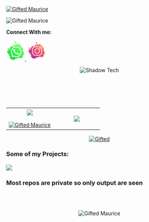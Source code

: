 

[![Gifted Maurice](https://readme-typing-svg.demolab.com?font=Anton&size=30&pause=998&color=F51FFF&background=F7F2F20A&vCenter=true&random=false&width=480&lines=Hi+Visitor%F0%9F%91%8B!;My+Name+is+Gifted+Maurice;I+am+a+Self+Learned+Full-Stack+Developer;I+am+from+Kenya;Nice+to+Meet+You)](https://github.com/mauricegift)


![Gifted Maurice](https://cardivo.vercel.app/api?name=Gifted%20Maurice&description=Hi,%20I%27m%20a%20self%20Taught%20Half-Stack%20Developer%20and%20I%27m%2220Years%20Nice%20to%20Meet%20You%20%F0%9F%91%8B&image=https://github.com/mauricegift.png?lenght=50width=50=400&u=5313a9a2f6999325a10ce9bfa9787b536c90894c&v=4?q=tbn:ANd9GcR7aMC3bf4bg4l_nhYS2Un9FXbFYcB4T83Shjk8xSUZDh_D61LFpzbpeqLW&s=10?v=4&backgroundColor=green&instagram=giftedtechnexus&linkedin=giftedtechke&github=mauricegift&twitter=GiftedMauriceKe)
</p>
<p> <b>Connect With me:</b></p>
<p>
<a href="https://whatsapp.com/channel/0029Vb3hlgX5kg7G0nFggl0Y"> <img src="https://raw.githubusercontent.com/shizothetechie/database/main/icon/WhatsApp.png" width="10%"> </a><a href="https://Instagram.com/giftedtechnexus"> <img src="https://raw.githubusercontent.com/shizothetechie/database/main/icon/Instagram2.png" width="11%"> </a>
</p>
</p>
<p align="center"> <img src="https://komarev.com/ghpvc/?username=mauricegift&label=Visitors%20count&color=10d9c3&style=plastic" alt="Shadow Tech" /> </p>
</br>
</details>


</p>
<br><br>
<table align="center">
  <tr border="none">
    <td width="50%" align="center">
       <img src="https://github-readme-stats.vercel.app/api?username=mauricegift&theme=dark&show_icons=true&count_private=true" align="center"> <br> <br>
      <a href="https://github.com/mauricegift"><img src="https://github-readme-streak-stats.herokuapp.com?user=mauricegift&theme=merko&border_radius=70&fire=EB5454&stroke=EB5454&border=EB5454" alt="Gifted Maurice" /></a>
        </td>
    <td width="50%" align="center">
      <img src="https://github-readme-stats.anuraghazra1.vercel.app/api/top-langs/?username=mauricegift&theme=dark&hide_border=false&no-bg=true&no-frame=true&langs_count=10" align="center">
    </td>
  </tr>
</table>
<div align=center>
  <a href="https://github.com/mauricegift" title="Gifted Maurice">
      <img align="center" width=84% src="https://github-profile-trophy.vercel.app/?username=mauricegift&theme=radical&row=1&column=7&margin-h=15&margin-w=5&no-bg=true" alt="Gifted" />
    </a>
</div>



<h3>Some of my Projects:</h3>

<a href="https://github.com/mauricegift/gifted-md">
  <img height=200 align="center" src="https://github-readme-stats.vercel.app/api/pin/?username=mauricegift&repo=gifted-md&theme=dark&layout=compact&langs_count=8&card_width=320" />
</a>

### Most repos are private so only output are seen
<br>

<br>
<p align="center">
        <img src="https://raw.githubusercontent.com/bornmay/bornmay/Update/svg/Bottom.svg" alt="Gifted Maurice" />
</p>
